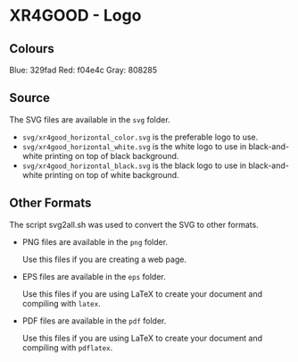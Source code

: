 # XR4GOOD - Logo

## Colours

Blue: 329fad
Red: f04e4c
Gray: 808285

## Source

The SVG files are available in the `svg` folder.

- `svg/xr4good_horizontal_color.svg` is the preferable logo to use.
- `svg/xr4good_horizontal_white.svg` is the white logo to use in black-and-white printing on top of black background.
- `svg/xr4good_horizontal_black.svg` is the black logo to use in black-and-white printing on top of white background.

## Other Formats

The script svg2all.sh was used to convert the SVG to other formats.

- PNG files are available in the `png` folder.

  Use this files if you are creating a web page.

- EPS files are available in the `eps` folder.

  Use this files if you are using LaTeX to create your document and compiling with `latex`.

- PDF files are available in the `pdf` folder.

  Use this files if you are using LaTeX to create your document and compiling with `pdflatex`.
